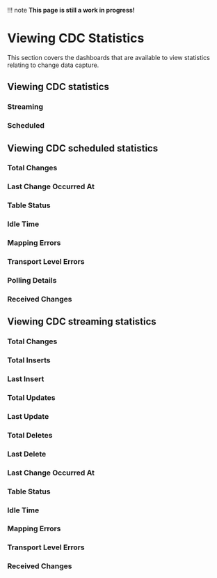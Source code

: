!!! note
    **This page is still a work in progress!**

# Viewing CDC Statistics

This section covers the dashboards that are available to view statistics relating to change data capture. 

## Viewing CDC statistics

### Streaming

### Scheduled

## Viewing CDC scheduled statistics

### Total Changes

### Last Change Occurred At

### Table Status

### Idle Time

### Mapping Errors

### Transport Level Errors

### Polling Details

### Received Changes

## Viewing CDC streaming statistics

### Total Changes

### Total Inserts

### Last Insert

### Total Updates

### Last Update

### Total Deletes

### Last Delete

### Last Change Occurred At

### Table Status

### Idle Time

### Mapping Errors

### Transport Level Errors

### Received Changes